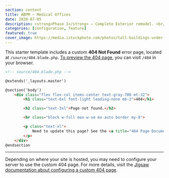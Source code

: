 ```yaml
---
section: content
title: ABPM – Medical Offices
date: 2020-07-05
description: <strong>Phase 1</strong> – Complete Exterior remodel. <br/><strong>Phase 2</strong> – Interior remodel and 1st floor addition and parking lot improvements.  Phase 2 to begin December 2020.
categories: [configuration, feature]
featured: true
cover_image: https://media.istockphoto.com/photos/tall-buildings-under-construction-and-cranes-in-new-york-city-picture-id498867062
---
```


This starter template includes a custom __404 Not Found__ error page, located at `/source/404.blade.php`. [To preview the 404 page](/404), you can visit `/404` in your browser.

```html
<!-- source/404.blade.php -->

@extends('_layouts.master')

@section('body')
    <div class="flex flex-col items-center text-gray-700 mt-32">
        <h1 class="text-6xl font-light leading-none mb-2">404</h1>

        <h2 class="text-3xl">Page not found.</h2>

        <hr class="block w-full max-w-sm mx-auto border my-8">

        <p class="text-xl">
            Need to update this page? See the <a title="404 Page Documentation" href="https://jigsaw.tighten.co/docs/custom-404-page/">Jigsaw documentation</a>.
        </p>
    </div>
@endsection
```

---

Depending on where your site is hosted, you may need to configure your server to use the custom 404 page. For more details, visit the [Jigsaw documentation about configuring a custom 404 page](https://jigsaw.tighten.co/docs/custom-404-page/).
